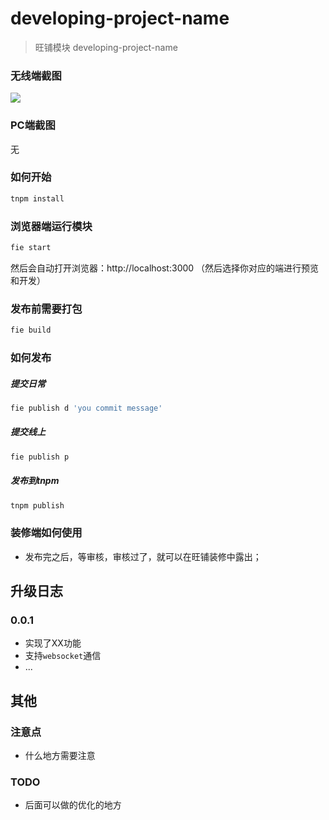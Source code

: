 # developing-project-name

> 旺铺模块 developing-project-name

### 无线端截图

![](https://img.alicdn.com/tps/TB1SHMMLXXXXXalXpXXXXXXXXXX-1540-2708.jpg_640x640)

### PC端截图

无

### 如何开始

```bash
tnpm install
```


### 浏览器端运行模块

```bash
fie start
```

然后会自动打开浏览器：http://localhost:3000 （然后选择你对应的端进行预览和开发）

### 发布前需要打包

```bash
fie build
```

### 如何发布

##### 提交日常
```bash
fie publish d 'you commit message'
```

##### 提交线上
```bash
fie publish p
```

##### 发布到tnpm
```bash
tnpm publish
```

### 装修端如何使用

- 发布完之后，等审核，审核过了，就可以在旺铺装修中露出；

## 升级日志


### 0.0.1

- 实现了XX功能
- 支持`websocket`通信
- ...


## 其他

### 注意点

- 什么地方需要注意

### TODO

- 后面可以做的优化的地方
